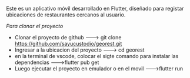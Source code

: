
Este es un aplicativo móvil desarrollado en Flutter, diseñado para registar ubicaciones de restaurantes cercanos al usuario. 


*Para clonar el proyecto*
- Clonar el proyecto de github
  ---> git clone https://github.com/sayucustodio/georest.git
- Ingresar a la ubicacion del proyecto
 ---> cd georest
- en la terminal de vscode, colocar el sigte comando para instalar las dependencias
  --->flutter pub get
- Luego ejecutar el proyecto en emulador o en el movil
  --->flutter run



